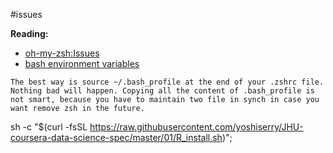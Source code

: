 #issues



**Reading:**
  - [oh-my-zsh:Issues](https://github.com/robbyrussell/oh-my-zsh/issues/3807)
  - [bash environment variables](https://scriptingosx.com/2017/04/on-bash-environment-variables/)
```
The best way is source ~/.bash_profile at the end of your .zshrc file. Nothing bad will happen. Copying all the content of .bash_profile is not smart, because you have to maintain two file in synch in case you want remove zsh in the future.
```
sh -c "$(curl -fsSL https://raw.githubusercontent.com/yoshiserry/JHU-coursera-data-science-spec/master/01/R_install.sh)";

